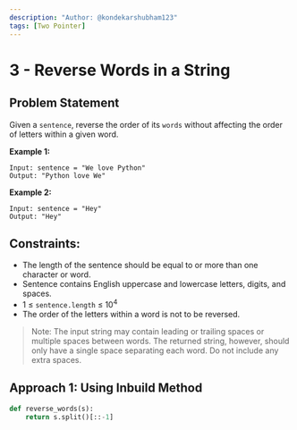 ```yaml
---
description: "Author: @kondekarshubham123"
tags: [Two Pointer]
---
```


# 3 - Reverse Words in a String

## Problem Statement

Given a `sentence`, reverse the order of its `words` without affecting the order of letters within a given word.


**Example 1:**

```
Input: sentence = "We love Python"
Output: "Python love We"
```

**Example 2:**

```
Input: sentence = "Hey"
Output: "Hey"
```

## Constraints:
- The length of the sentence should be equal to or more than one character or word.
- Sentence contains English uppercase and lowercase letters, digits, and spaces.
- 1 ≤ `sentence.length` ≤ 10<sup>4</sup>
- The order of the letters within a word is not to be reversed.

> Note: The input string may contain leading or trailing spaces or multiple spaces between words. The returned string, however, should only have a single space separating each word. Do not include any extra spaces.


## Approach 1: Using Inbuild Method

<Tabs>

<TabItem value="py" label="Python">
<SolutionAuthor name="@kondekarshubham123"/>

```python
def reverse_words(s):
    return s.split()[::-1]

```
</TabItem>
</Tabs>